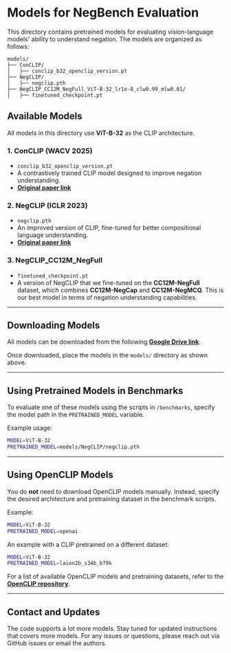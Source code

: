 # Models for NegBench Evaluation

This directory contains pretrained models for evaluating vision-language models' ability to understand negation. The models are organized as follows:

```
models/
├── ConCLIP/
│   ├── conclip_b32_openclip_version.pt
├── NegCLIP/
│   ├── negclip.pth
├── NegCLIP_CC12M_NegFull_ViT-B-32_lr1e-8_clw0.99_mlw0.01/
│   ├── finetuned_checkpoint.pt
```

## Available Models

All models in this directory use **ViT-B-32** as the CLIP architecture.

### 1. **ConCLIP** (WACV 2025)  
- `conclip_b32_openclip_version.pt`  
- A contrastively trained CLIP model designed to improve negation understanding.
- **[Original paper link](https://arxiv.org/abs/2403.20312)**

### 2. **NegCLIP** (ICLR 2023)  
- `negclip.pth`  
- An improved version of CLIP, fine-tuned for better compositional language understanding.
- **[Original paper link](https://openreview.net/forum?id=KRLUvxh8uaX)**

### 3. **NegCLIP_CC12M_NegFull**  
- `finetuned_checkpoint.pt`  
- A version of NegCLIP that we fine-tuned on the **CC12M-NegFull** dataset, which combines **CC12M-NegCap** and **CC12M-NegMCQ**. This is our best model in terms of negation understanding capabilities. 

---

## Downloading Models

All models can be downloaded from the following **[Google Drive link](https://drive.google.com/drive/folders/1kSEq0mkV1t1T8GuOAM65iz_iAA7e5gxB?usp=sharing)**.

Once downloaded, place the models in the `models/` directory as shown above.

---

## Using Pretrained Models in Benchmarks

To evaluate one of these models using the scripts in `/benchmarks`, specify the model path in the `PRETRAINED_MODEL` variable.

Example usage:
```bash
MODEL=ViT-B-32
PRETRAINED_MODEL=models/NegCLIP/negclip.pth
```

---

## Using OpenCLIP Models

You do **not** need to download OpenCLIP models manually. Instead, specify the desired architecture and pretraining dataset in the benchmark scripts.

Example:
```bash
MODEL=ViT-B-32
PRETRAINED_MODEL=openai
```
An example with a CLIP pretrained on a different dataset:
```bash
MODEL=ViT-B-32
PRETRAINED_MODEL=laion2b_s34b_b79k
```

For a list of available OpenCLIP models and pretraining datasets, refer to the **[OpenCLIP repository](https://github.com/mlfoundations/open_clip)**.

---

## Contact and Updates

The code supports a lot more models. Stay tuned for updated instructions that covers more models. For any issues or questions, please reach out via GitHub issues or email the authors.